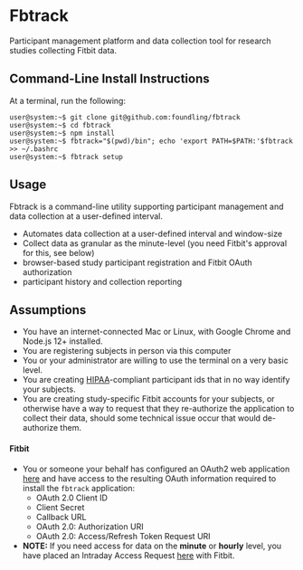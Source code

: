 # Fbtrack

Participant management platform and data collection tool for research studies collecting Fitbit data.

## Command-Line Install Instructions

At a terminal, run the following:


```console
user@system:~$ git clone git@github.com:foundling/fbtrack
user@system:~$ cd fbtrack
user@system:~$ npm install
user@system:~$ fbtrack="$(pwd)/bin"; echo 'export PATH=$PATH:'$fbtrack >> ~/.bashrc
user@system:~$ fbtrack setup
```

## Usage

Fbtrack is a command-line utility supporting participant management and data collection at a user-defined interval. 

- Automates data collection at a user-defined interval and window-size
- Collect data as granular as the minute-level (you need Fitbit's approval for this, see below)
- browser-based study participant registration and Fitbit OAuth authorization
- participant history and collection reporting


## Assumptions

- You have an internet-connected Mac or Linux, with Google Chrome and Node.js 12+ installed. 
- You are registering subjects in person via this computer
- You or your administrator are willing to use the terminal on a very basic level.
- You are creating [HIPAA](https://www.hhs.gov/hipaa/for-professionals/privacy/laws-regulations/index.html)-compliant participant ids that in no way identify your subjects.
- You are creating study-specific Fitbit accounts for your subjects, or otherwise have a way to request that they re-authorize the application to collect their data, should some technical issue occur that would de-authorize them.

#### Fitbit
- You or someone your behalf has configured an OAuth2 web application [here](https://dev.fitbit.com/apps/new) and have access to the resulting OAuth information required to install the `fbtrack` application:
  + OAuth 2.0 Client ID
  + Client Secret
  + Callback URL
  + OAuth 2.0: Authorization URI
  + OAuth 2.0: Access/Refresh Token Request URI
- **NOTE:** If you need access for data on the **minute** or **hourly** level, you have placed an Intraday Access Request [here](https://dev.fitbit.com/build/reference/web-api/intraday-requests/) with Fitbit.


